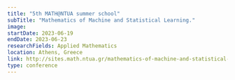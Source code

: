```yaml
---
title: "5th MATH@NTUA summer school"
subTitle: "Mathematics of Machine and Statistical Learning."
image:
startDate: 2023-06-19
endDate: 2023-06-23
researchFields: Applied Mathematics
location: Athens, Greece
link: http://sites.math.ntua.gr/mathematics-of-machine-and-statistical-learning/
type: conference
---
```

